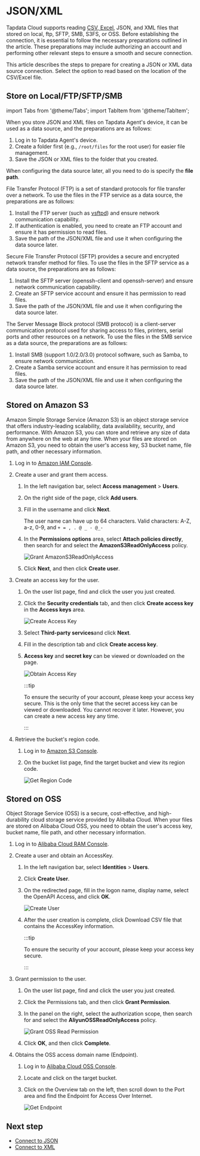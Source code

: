# JSON/XML

Tapdata Cloud supports reading [CSV, Excel](../beta/csv-and-excel.md), JSON, and XML files that stored on local, ftp, SFTP, SMB, S3FS, or OSS.
Before establishing the connection, it is essential to follow the necessary preparations outlined in the article. These preparations may include authorizing an account and performing other relevant steps to ensure a smooth and secure connection.

This article describes the steps to prepare for creating a JSON or XML data source connection. Select the option to read based on the location of the CSV/Excel file.

## Store on Local/FTP/SFTP/SMB

import Tabs from '@theme/Tabs';
import TabItem from '@theme/TabItem';

<Tabs className="unique-tabs">
   <TabItem value="local" label="Local">

<p>When you store JSON and XML files on Tapdata Agent's device, it can be used as a data source, and the preparations are as follows: </p>
  <ol>
   <li>Log in to Tapdata Agent's device. </li>
   <li>Create a folder first (e.g., <code>/root/files</code> for the root user) for easier file management. </li>
   <li>Save the JSON or XML files to the folder that you created. </li>
  </ol>
  <p>When configuring the data source later, all you need to do is specify the <strong>file path</strong>. </p>

</TabItem>
   <TabItem value="ftp" label="FTP">
    <p>File Transfer Protocol (FTP) is a set of standard protocols for file transfer over a network. To use the files in the FTP service as a data source, the preparations are as follows: </p>
  <ol>
   <li>Install the FTP server (such as <a href="https://security.appspot.com/vsftpd.html">vsftpd</a>) and ensure network communication capability. </li>
   <li>If authentication is enabled, you need to create an FTP account and ensure it has permission to read files. </li>
   <li>Save the path of the JSON/XML file and use it when configuring the data source later. </li>
  </ol>

</TabItem>
   <TabItem value="sftp" label="SFTP">
   <p>Secure File Transfer Protocol (SFTP) provides a secure and encrypted network transfer method for files. To use the files in the SFTP service as a data source, the preparations are as follows: </p>
  <ol>
   <li>Install the SFTP server (openssh-client and openssh-server) and ensure network communication capability. </li>
   <li>Create an SFTP service account and ensure it has permission to read files. </li>
   <li>Save the path of the JSON/XML file and use it when configuring the data source later. </li>
  </ol>

</TabItem>
   <TabItem value="smb" label="SMB">
   <p>The Server Message Block protocol (SMB protocol) is a client-server communication protocol used for sharing access to files, printers, serial ports and other resources on a network. To use the files in the SMB service as a data source, the preparations are as follows: </p>
  <ol>
   <li>Install SMB (support 1.0/2.0/3.0) protocol software, such as Samba, to ensure network communication. </li>
   <li>Create a Samba service account and ensure it has permission to read files. </li>
   <li>Save the path of the JSON/XML file and use it when configuring the data source later. </li>
  </ol>

</TabItem>
  </Tabs>




## Stored on Amazon S3

Amazon Simple Storage Service (Amazon S3) is an object storage service that offers industry-leading scalability, data availability, security, and performance. With Amazon S3, you can store and retrieve any size of data from anywhere on the web at any time. When your files are stored on Amazon S3, you need to obtain the user's access key, S3 bucket name, file path, and other necessary information.

1. Log in to [Amazon IAM Console](https://console.aws.amazon.com/iamv2/home?#/home).

2. Create a user and grant them access.

   1. In the left navigation bar, select **Access management** > **Users**.

   2. On the right side of the page, click **Add users**.

   3. Fill in the username and click **Next**.

      The user name can have up to 64 characters. Valid characters: A-Z, a-z, 0-9, and `+ = , . @ _ - @_-`

   4. In the **Permissions options** area, select **Attach policies directly**, then search for and select the **AmazonS3ReadOnlyAccess** policy.

      ![Grant AmazonS3ReadOnlyAccess](../../../images/grant_s3_read.png)

   5. Click **Next**, and then click **Create user**.

3. Create an access key for the user.

   1. On the user list page, find and click the user you just created.

   2. Click the **Security credentials** tab, and then click **Create access key** in the **Access keys** area.

      ![Create Access Key](../../../images/create_s3_ak.png)

   3. Select **Third-party services**and click **Next**.

   4. Fill in the description tab and click **Create access key**.

   5. **Access key** and **secret key** can be viewed or downloaded on the page.

      ![Obtain Access Key](../../../images/obtain_s3_ak.png)

      :::tip

      To ensure the security of your account, please keep your access key secure. This is the only time that the secret access key can be viewed or downloaded. You cannot recover it later. However, you can create a new access key any time.

      :::

4. Retrieve the bucket's region code.

   1. Log in to [Amazon S3 Console](https://console.aws.amazon.com/s3/buckets).

   2. On the bucket list page, find the target bucket and view its region code.

      ![Get Region Code](../../../images/obtain_s3_region.png)



## Stored on OSS

Object Storage Service (OSS) is a secure, cost-effective, and high-durability cloud storage service provided by Alibaba Cloud. When your files are stored on Alibaba Cloud OSS, you need to obtain the user's access key, bucket name, file path, and other necessary information.

1. Log in to [Alibaba Cloud RAM Console](https://ram.console.aliyun.com/overview).

2. Create a user and obtain an AccessKey.

   1. In the left navigation bar, select **Identities** > **Users**.

   2. Click **Create User**.

   3. On the redirected page, fill in the logon name, display name, select the OpenAPI Access, and click **OK**.

      ![Create User](../../../images/create_aliyun_user.png)

   4. After the user creation is complete, click Download CSV file that contains the AccessKey information.

      :::tip

      To ensure the security of your account, please keep your access key secure.

      :::

3. Grant permission to the user.

   1. On the user list page, find and click the user you just created.

   2. Click the Permissions tab, and then click **Grant Permission**.

   3. In the panel on the right, select the authorization scope, then search for and select the **AliyunOSSReadOnlyAccess** policy.

      ![Grant OSS Read Permission](../../../images/grant_oss_read.png)

   4. Click **OK**, and then click **Complete**.

4. Obtains the OSS access domain name (Endpoint).

   1. Log in to [Alibaba Cloud OSS Console](https://oss.console.aliyun.com/bucket/).

   2. Locate and click on the target bucket.

   3. Click on the Overview tab on the left, then scroll down to the Port area and find the Endpoint for Access Over Internet.

      ![Get Endpoint](../../../images/obtain_oss_endpoint.png)



## Next step

* [Connect to JSON](../../../user-guide/connect-database/alpha/connect-json.md)
* [Connect to XML](../../../user-guide/connect-database/alpha/connect-xml.md)



